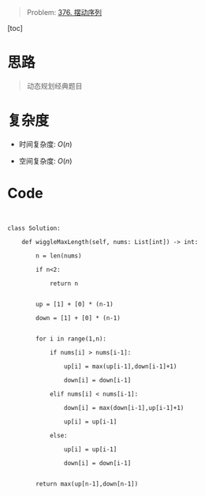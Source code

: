 > Problem: [376. 摆动序列](https://leetcode.cn/problems/wiggle-subsequence/description/)

[toc]

# 思路

> 动态规划经典题目

# 复杂度

- 时间复杂度: $O(n)$

- 空间复杂度: $O(n)$

# Code

```Python3


class Solution:

    def wiggleMaxLength(self, nums: List[int]) -> int:

        n = len(nums)

        if n<2:

            return n


        up = [1] + [0] * (n-1)

        down = [1] + [0] * (n-1)


        for i in range(1,n):

            if nums[i] > nums[i-1]:

                up[i] = max(up[i-1],down[i-1]+1)

                down[i] = down[i-1]

            elif nums[i] < nums[i-1]:

                down[i] = max(down[i-1],up[i-1]+1)

                up[i] = up[i-1]

            else:

                up[i] = up[i-1]

                down[i] = down[i-1]


        return max(up[n-1],down[n-1])



```
